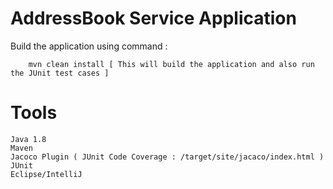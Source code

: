 # AddressBook Service Application

Build the application using command :
		
		mvn clean install [ This will build the application and also run the JUnit test cases ]


# Tools

	Java 1.8
	Maven
	Jacoco Plugin ( JUnit Code Coverage : /target/site/jacaco/index.html )
	JUnit
	Eclipse/IntelliJ 
